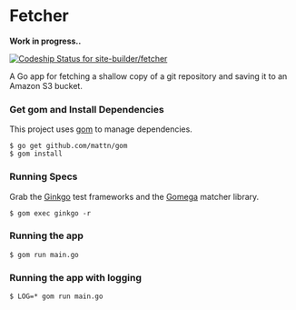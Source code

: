 # Fetcher 
__Work in progress..__

[ ![Codeship Status for site-builder/fetcher](https://codeship.com/projects/b3384680-cac8-0132-98c9-22c60209e864/status?branch=master)](https://codeship.com/projects/75592)

A Go app for fetching a shallow copy of a git repository and
saving it to an Amazon S3 bucket.

### Get gom and Install Dependencies

This project uses [gom][3] to manage dependencies.

    $ go get github.com/mattn/gom
    $ gom install

### Running Specs

Grab the [Ginkgo][1] test frameworks and the [Gomega][2] matcher
library.

    $ gom exec ginkgo -r

### Running the app

    $ gom run main.go

### Running the app with logging

    $ LOG=* gom run main.go

[1]: http://onsi.github.io/ginkgo/
[2]: http://onsi.github.io/gomega/
[3]: https://github.com/mattn/gom

